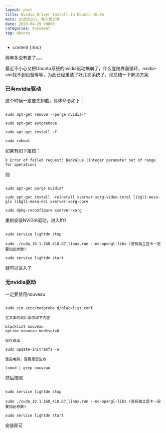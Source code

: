 ```yaml
---
layout: post
title: Nvidia Driver Install in Ubuntu 16.04
moto: 以出世之心，做入世之事
date: 2020-04-29 +0800
categories: document
tag: Ubuntu
---
```


* content
{:toc}

两年多没有更了。。。

最近不小心又把Ubuntu系统的nvidia驱动搞崩了，什么登陆界面循环，nvidia-smi找不到设备等等，为此已经重装了好几次系统了，现总结一下解决方案

### 已有nvidia驱动

这个时候一定要先卸载，具体命令如下：


```

sudo apt-get remove --purge nvidia-*

sudo apt-get autoremove

sudo apt-get install -f

sudo reboot

```

如果有如下报错：
```
X Error of failed request: BadValue (integer parameter out of range for operation)
```
则

```

sudo apt-get purge nvidia*

sudo apt-get install -reinstall xserver-xorg-video-intel libgl1-mesa-glx libgl1-mesa-dri xserver-xorg-core

sudo dpkg-reconfigure xserver-xorg

```
重新安装NVIDIA驱动，进入fft1

```

sudo service lightdm stop

sudo ./cuda_10.1.168_418.67_linux.run --no-opengl-libs (若有独立显卡一定要加此参数)

sudo service lightdm start
```
就可以进入了

### 无nvidia驱动

一定要禁用nouveau

```

sudo vim /etc/modprobe.d/blacklist.conf

在文本的最后添加如下内容

blacklist nouveau
option nouveau modeset=0

保存退出

sudo update-initramfs -u

重启电脑，查看是否生效

lsmod | grep nouveau

```

然后按照

```

sudo service lightdm stop

sudo ./cuda_10.1.168_418.67_linux.run --no-opengl-libs (若有独立显卡一定要加此参数)

sudo service lightdm start

```

安装即可
